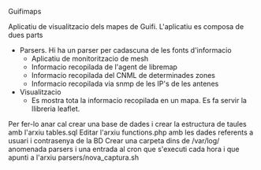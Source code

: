 Guifimaps

Aplicatiu de visualitzacio dels mapes de Guifi. L'aplicatiu es composa de dues parts

  - Parsers. Hi ha un parser per cadascuna de les fonts d'informacio
    - Aplicatiu de monitoritzacio de mesh
    - Informacio recopilada de l'agent de libremap
    - Informacio recopilada del CNML de determinades zones
    - Informacio recopilada via snmp de les IP's de les antenes
  - Visualitzacio
    - Es mostra tota la informacio recopilada en un mapa. Es fa servir la llibreria leaflet.

Per fer-lo anar cal crear una base de dades i crear la estructura de taules amb l'arxiu tables.sql
Editar l'arxiu functions.php amb les dades referents a usuari i contrasenya de la BD
Crear una carpeta dins de /var/log/ anomenada parsers i una entrada al cron que s'executi cada hora i que apunti a l'arxiu parsers/nova_captura.sh
